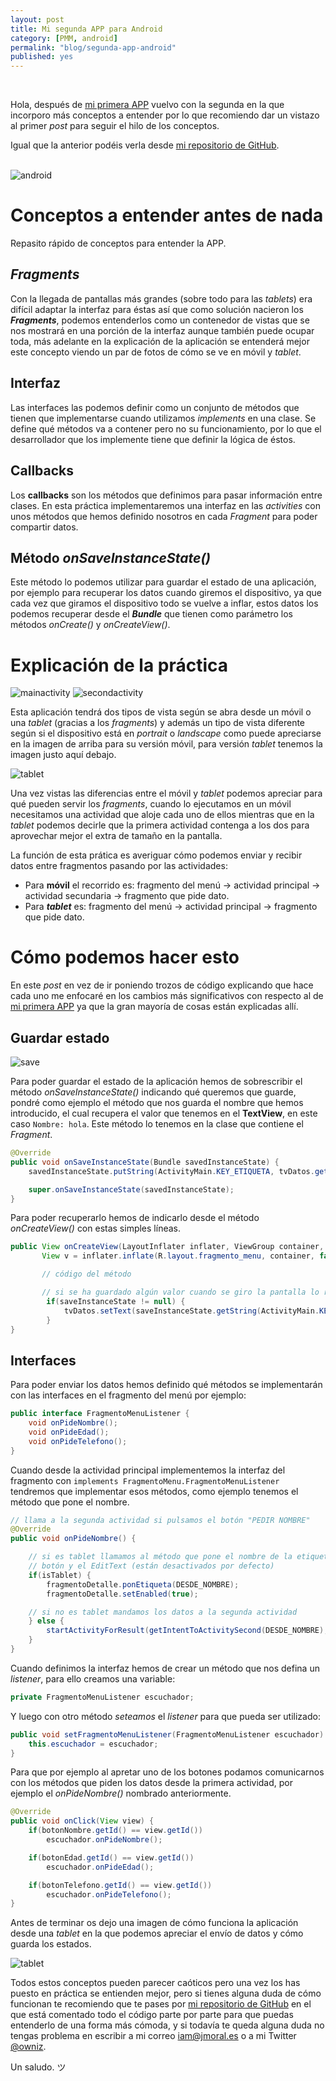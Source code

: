 ```yaml
---
layout: post
title: Mi segunda APP para Android
category: [PMM, android]
permalink: "blog/segunda-app-android"
published: yes
---
```


<br>

Hola, después de [mi primera APP](/blog/primera-app-android) vuelvo con la segunda en la que incorporo más conceptos a entender por lo que recomiendo dar un vistazo al primer *post* para seguir el hilo de los conceptos.

Igual que la anterior podéis verla desde [mi repositorio de GitHub](https://github.com/owniz/AndroidPractise2 "GitHub").

<br>

<img class="differentSize65" src="/assets/img/practica2pmm/android.png" alt="android" style="margin:auto; display:block;">

# Conceptos a entender antes de nada

Repasito rápido de conceptos para entender la APP.

## *Fragments*

Con la llegada de pantallas más grandes (sobre todo para las *tablets*) era difícil adaptar la interfaz para éstas así que como solución nacieron los ***Fragments***, podemos entenderlos como un contenedor de vistas que se nos mostrará en una porción de la interfaz aunque también puede ocupar toda, más adelante en la explicación de la aplicación se entenderá mejor este concepto viendo un par de fotos de cómo se ve en móvil y *tablet*.

## Interfaz

Las interfaces las podemos definir como un conjunto de métodos que tienen que implementarse cuando utilizamos *implements* en una clase. Se define qué métodos va a contener pero no su funcionamiento, por lo que el desarrollador que los implemente tiene que definir la lógica de éstos.

## Callbacks

Los **callbacks** son los métodos que definimos para pasar información entre clases. En esta práctica implementaremos una interfaz en las *activities* con unos métodos que hemos definido nosotros en cada *Fragment* para poder compartir datos.

## Método *onSaveInstanceState()*

Este método lo podemos utilizar para guardar el estado de una aplicación, por ejemplo para recuperar los datos cuando giremos el dispositivo, ya que cada vez que giramos el dispositivo todo se vuelve a inflar, estos datos los podemos recuperar desde el ***Bundle*** que tienen como parámetro los métodos *onCreate()* y *onCreateView()*.

# Explicación de la práctica

<img class="inlinetwo" src="/assets/img/practica2pmm/main-movil.gif" alt="mainactivity">
<img class="inlinetwo" src="/assets/img/practica2pmm/second-movil.gif" alt="secondactivity">

Esta aplicación tendrá dos tipos de vista según se abra desde un móvil o una *tablet* (gracias a los *fragments*) y además un tipo de vista diferente según si el dispositivo está en *portrait* o *landscape* como puede apreciarse en la imagen de arriba para su versión móvil, para versión *tablet* tenemos la imagen justo aquí debajo.

![tablet](/assets/img/practica2pmm/main-tablet.gif "Tablet")

Una vez vistas las diferencias entre el móvil y *tablet* podemos apreciar para qué pueden servir los *fragments*, cuando lo ejecutamos en un móvil necesitamos una actividad que aloje cada uno de ellos mientras que en la *tablet* podemos decirle que la primera actividad contenga a los dos para aprovechar mejor el extra de tamaño en la pantalla.

La función de esta prática es averiguar cómo podemos enviar y recibir datos entre fragmentos pasando por las actividades:

* Para **móvil** el recorrido es: fragmento del menú -> actividad principal -> actividad secundaria -> fragmento que pide dato.
* Para ***tablet*** es: fragmento del menú -> actividad principal -> fragmento que pide dato.

# Cómo podemos hacer esto

En este *post* en vez de ir poniendo trozos de código explicando que hace cada uno me enfocaré en los cambios más significativos con respecto al de [mi primera APP](/blog/primera-app-android) ya que la gran mayoría de cosas están explicadas allí.

## Guardar estado

<img class="differentSize50" src="/assets/img/practica2pmm/save.gif" alt="save" style="margin:auto; display:block;">

Para poder guardar el estado de la aplicación hemos de sobrescribir el método *onSaveInstanceState()* indicando qué queremos que guarde, pondré como ejemplo el método que nos guarda el nombre que hemos introducido, el cual recupera el valor que tenemos en el **TextView**, en este caso `Nombre: hola`. Este método lo tenemos en la clase que contiene el *Fragment*.

```java
@Override
public void onSaveInstanceState(Bundle savedInstanceState) {
    savedInstanceState.putString(ActivityMain.KEY_ETIQUETA, tvDatos.getText().toString());

    super.onSaveInstanceState(savedInstanceState);
}
```

Para poder recuperarlo hemos de indicarlo desde el método *onCreateView()* con estas simples líneas.

```java
public View onCreateView(LayoutInflater inflater, ViewGroup container, Bundle saveInstanceState) {
       View v = inflater.inflate(R.layout.fragmento_menu, container, false);

       // código del método

       // si se ha guardado algún valor cuando se giro la pantalla lo recuperamos
        if(saveInstanceState != null) {
            tvDatos.setText(saveInstanceState.getString(ActivityMain.KEY_ETIQUETA));
        }
}
```

## Interfaces

Para poder enviar los datos hemos definido qué métodos se implementarán con las interfaces en el fragmento del menú por ejemplo:

```java
public interface FragmentoMenuListener {
    void onPideNombre();
    void onPideEdad();
    void onPideTelefono();
}
```

Cuando desde la actividad principal implementemos la interfaz del fragmento con `implements FragmentoMenu.FragmentoMenuListener` tendremos que implementar esos métodos, como ejemplo tenemos el método que pone el nombre.

```java
// llama a la segunda actividad si pulsamos el botón "PEDIR NOMBRE"
@Override
public void onPideNombre() {

    // si es tablet llamamos al método que pone el nombre de la etiqueta y ademas activamos
    // botón y el EditText (están desactivados por defecto)
    if(isTablet) {
        fragmentoDetalle.ponEtiqueta(DESDE_NOMBRE);
        fragmentoDetalle.setEnabled(true);

    // si no es tablet mandamos los datos a la segunda actividad
    } else {
        startActivityForResult(getIntentToActivitySecond(DESDE_NOMBRE), REQUEST_CODE);
    }
}
```

Cuando definimos la interfaz hemos de crear un método que nos defina un *listener*, para ello creamos una variable:

```java
private FragmentoMenuListener escuchador;
```

Y luego con otro método *seteamos* el *listener* para que pueda ser utilizado:

```java
public void setFragmentoMenuListener(FragmentoMenuListener escuchador) {
    this.escuchador = escuchador;
}
```

Para que por ejemplo al apretar uno de los botones podamos comunicarnos con los métodos que piden los datos desde la primera actividad, por ejemplo el *onPideNombre()* nombrado anteriormente.

```java
@Override
public void onClick(View view) {
    if(botonNombre.getId() == view.getId())
        escuchador.onPideNombre();

    if(botonEdad.getId() == view.getId())
        escuchador.onPideEdad();

    if(botonTelefono.getId() == view.getId())
        escuchador.onPideTelefono();
}
```

Antes de terminar os dejo una imagen de cómo funciona la aplicación desde una *tablet* en la que podemos apreciar el envío de datos y cómo guarda los estados.

![tablet](/assets/img/practica2pmm/full-tablet.gif "Tablet")

Todos estos conceptos pueden parecer caóticos pero una vez los has puesto en práctica se entienden mejor, pero si tienes alguna duda de cómo funcionan te recomiendo que te pases por [mi repositorio de GitHub](https://github.com/owniz/AndroidPractise2 "GitHub") en el que está comentado todo el código parte por parte para que puedas entenderlo de una forma más cómoda, y si todavía te queda alguna duda no tengas problema en escribir a mi correo [iam@jmoral.es](mailto:iam@jmoral.es "iam@jmoral.es") o a mi Twitter [@owniz](https://twitter.com/owniz "Twitter").

Un saludo. ツ
